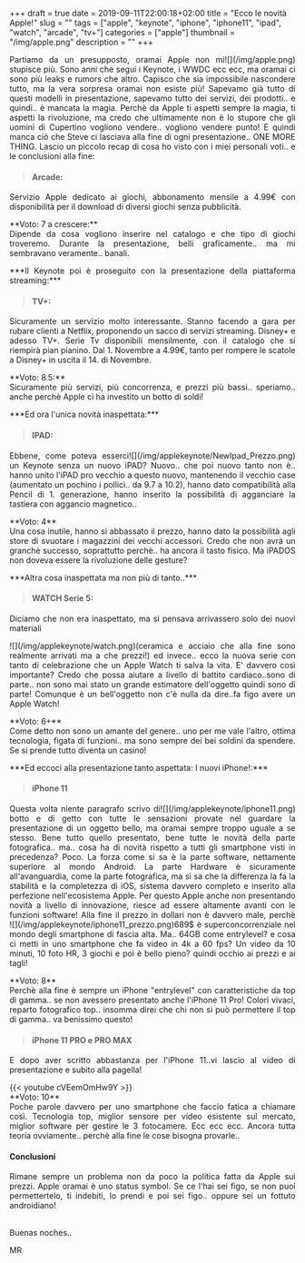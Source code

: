 +++
draft = true
date = 2019-09-11T22:00:18+02:00
title = "Ecco le novità Apple!"
slug = ""
tags = ["apple", "keynote", "iphone", "iphone11", "ipad", "watch", "arcade", "tv+"]
categories = ["apple"]
thumbnail = "/img/apple.png"
description = ""
+++
<DIV align="justify">
<DIV  style="float:right;">![](/img/apple.png)</DIV>
<p>Partiamo da un presupposto, oramai Apple non mi stupisce più. Sono anni che segui i Keynote, i WWDC ecc ecc, ma oramai ci sono più leaks e rumors che altro. Capisco che sia impossibile nascondere tutto, ma la vera sorpresa oramai non esiste più! Sapevamo già tutto di questi modelli in presentazione, sapevamo tutto dei servizi, dei prodotti.. e quindi.. è mancata la magia. Perchè da Apple ti aspetti sempre la magia, ti aspetti la rivoluzione, ma credo che ultimamente non è lo stupore che gli uomini di Cupertino vogliono vendere.. vogliono vendere punto! E quindi manca ciò che Steve ci lasciava alla fine di ogni presentazione.. ONE MORE THING.
Lascio un piccolo recap di cosa ho visto con i miei personali voti.. e le conclusioni alla fine:</p>

> #### **Arcade:**
<p>Servizio Apple dedicato ai giochi, abbonamento mensile a 4.99€ con disponibilità per il download di diversi giochi senza pubblicità.</p>
**Voto: 7 a crescere:** <br>
Dipende da cosa vogliono inserire nel catalogo e che tipo di giochi troveremo. Durante la presentazione, belli graficamente.. ma mi sembravano veramente.. banali.

<br>
<p>***Il Keynote poi è proseguito con la presentazione della piattaforma streaming:***</p>

> #### **TV+:**
<p>Sicuramente un servizio molto interessante. Stanno facendo a gara per rubare clienti a Netflix, proponendo un sacco di servizi streaming. Disney+ e adesso TV+. Serie Tv disponibili mensilmente, con il catalogo che si riempirà pian pianino. Dal 1. Novembre a 4.99€, tanto per rompere le scatole a Disney+ in uscita il 14. di Novembre.</p>
**Voto: 8.5:** <br>
Sicuramente più servizi, più concorrenza, e prezzi più bassi.. speriamo.. anche perchè Apple ci ha investito un botto di soldi!

<br>
<p>***Ed ora l'unica novità inaspettata:***</p>

> #### **IPAD:**
<p> <DIV  style="float:right;">![](/img/applekeynote/NewIpad_Prezzo.png)</DIV>Ebbene, come poteva esserci un Keynote senza un nuovo iPAD? Nuovo.. che poi nuovo tanto non è.. hanno unito l'iPAD pro vecchio a questo nuovo, mantenendo il vecchio case (aumentato un pochino i pollici.. da 9.7 a 10.2), hanno dato compatibilità alla Pencil di 1. generazione, hanno inserito la possibilità di agganciare la tastiera con aggancio magnetico..</p>
**Voto: 4** <br>
Una cosa inutile, hanno si abbassato il prezzo, hanno dato la possibilità agli store di svuotare i magazzini dei vecchi accessori. Credo che non avrà un granchè successo, soprattutto perchè.. ha ancora il tasto fisico. Ma iPADOS non doveva essere la rivoluzione delle gesture?

<br>
<p>***Altra cosa inaspettata ma non più di tanto..***</p>

> #### **WATCH Serie 5:**
<p>Diciamo che non era inaspettato, ma si pensava arrivassero solo dei nuovi materiali <DIV  style="float:left;">![](/img/applekeynote/watch.png)</DIV>(ceramica e acciaio che alla fine sono realmente arrivati ma a che prezzi!) ed invece.. ecco la nuova serie con tanto di celebrazione che un Apple Watch ti salva la vita. E' davvero così importante? Credo che possa aiutare a livello di battito cardiaco..sono di parte.. non sono mai stato un grande estimatore dell'oggetto quindi sono di parte! Comunque è un bell'oggetto non c'è nulla da dire..fa figo avere un Apple Watch!</p>
**Voto: 6+**<br>
Come detto non sono un amante del genere.. uno per me vale l'altro, ottima tecnologia, figata di funzioni.. ma sono sempre dei bei soldini da spendere. Se si prende tutto diventa un casino!

<br>
<p>***Ed eccoci alla presentazione tanto aspettata: I nuovi iPhone!:***</p>

> #### **iPhone 11**
<p><DIV  style="float:right;">![](/img/applekeynote/iphone11.png)</DIV>
Questa volta niente paragrafo scrivo di botto e di getto con tutte le sensazioni provate nel guardare la presentazione di un oggetto bello, ma oramai sempre troppo uguale a se stesso. Bene tutto quello presentato, bene tutte le novità della parte fotografica.. ma.. cosa ha di novità rispetto a tutti gli smartphone visti in precedenza? Poco. La forza come si sa è la parte software, nettamente superiore al mondo Android. La parte Hardware è sicuramente all'avanguardia, come la parte fotografica, ma si sa che la differenza la fa la stabilità e la completezza di iOS, sistema davvero completo e inserito alla perfezione nell'ecosistema Apple. Per questo Apple anche non presentando novità a livello di innovazione, riesce ad essere altamente avanti con le funzioni software! Alla fine il prezzo in dollari non è davvero male, perchè 689$ è superconcorrenziale <DIV  style="float:left;">![](/img/applekeynote/iphone11_prezzo.png)</DIV>nel mondo degli smartphone di fascia alta. Ma.. 64GB come entrylevel? e cosa ci metti in uno smartphone che fa video in 4k a 60 fps? Un video da 10 minuti, 10 foto HR, 3 giochi e poi è bello pieno? quindi occhio ai prezzi e ai tagli!</p>
**Voto: 8**<br>
Perchè alla fine è sempre un iPhone "entrylevel" con caratteristiche da top di gamma.. se non avessero presentato anche l'iPhone 11 Pro! Colori vivaci, reparto fotografico top.. insomma direi che chi non si può permettere il top di gamma.. va benissimo questo!


> #### **iPhone 11 PRO e PRO MAX**
<p>E dopo aver scritto abbastanza per l'iPhone 11..vi lascio al video di presentazione e subito alla pagella! </p>
{{< youtube cVEemOmHw9Y >}}<br>
**Voto: 10**<br>
Poche parole davvero per uno smartphone che faccio fatica a chiamare così. Tecnologia top, miglior sensore per video esistente sul mercato, miglior software per gestire le 3 fotocamere. Ecc ecc ecc. Ancora tutta teoria ovviamente.. perchè alla fine le cose bisogna provarle..

#### **Conclusioni**
<p> Rimane sempre un problema non da poco la politica fatta da Apple sui prezzi. Apple oramai è uno status symbol. Se ce l'hai sei figo, se non puoi permettertelo, ti indebiti, lo prendi e poi sei figo.. oppure sei un fottuto androidiano!
</p>
<br>
Buenas noches..

MR
